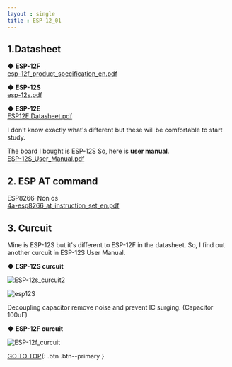 ```yaml
---
layout : single
title : ESP-12_01
---
```


## 1.Datasheet

**◆ ESP-12F**  
[esp-12f_product_specification_en.pdf](https://github.com/Lcooldong/Lcooldong.github.io/files/7028420/esp-12f_product_specification_en.pdf)

**◆ ESP-12S**  
[esp-12s.pdf](https://github.com/Lcooldong/Lcooldong.github.io/files/7028428/esp-12s.pdf)

**◆ ESP-12E**  
[ESP12E Datasheet.pdf](https://github.com/Lcooldong/Lcooldong.github.io/files/7028429/ESP12E.Datasheet.pdf)

I don't know exactly what's different but these will be comfortable to start study.

The board I bought is ESP-12S
So, here is **user manual**.  
[ESP-12S_User_Manual.pdf](https://github.com/Lcooldong/Lcooldong.github.io/files/7029068/ESP-12S_User_Manual.pdf)


## 2. ESP AT command
ESP8266-Non os  
[4a-esp8266_at_instruction_set_en.pdf](https://github.com/Lcooldong/Lcooldong.github.io/files/7028457/4a-esp8266_at_instruction_set_en.pdf)


## 3. Curcuit

Mine is ESP-12S but it's different to ESP-12F in the datasheet.
So, I find out another curcuit in ESP-12S User Manual.

**◆ ESP-12S curcuit**  

![ESP-12s_curcuit2](https://user-images.githubusercontent.com/32934089/130377576-915c54f2-8ea6-4b89-b933-b46d2a09455a.png)  

![esp12S](https://user-images.githubusercontent.com/32934089/130388729-f79daf9b-d5fe-4bfa-b0ee-c8bc3a31ba7b.PNG)

Decoupling capacitor remove noise and prevent IC surging. (Capacitor 100uF)


**◆ ESP-12F curcuit**  

![ESP-12f_curcuit](https://user-images.githubusercontent.com/32934089/130377661-0dd033cd-1c1f-48bc-b057-d757b89581d9.PNG)


[GO TO TOP](#){: .btn .btn--primary }





